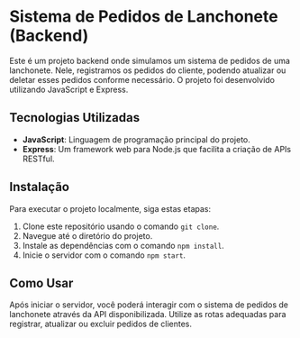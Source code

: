 # Sistema de Pedidos de Lanchonete (Backend)

Este é um projeto backend onde simulamos um sistema de pedidos de uma lanchonete. Nele, registramos os pedidos do cliente, podendo atualizar ou deletar esses pedidos conforme necessário. O projeto foi desenvolvido utilizando JavaScript e Express.

## Tecnologias Utilizadas

- **JavaScript**: Linguagem de programação principal do projeto.
- **Express**: Um framework web para Node.js que facilita a criação de APIs RESTful.

## Instalação

Para executar o projeto localmente, siga estas etapas:

1. Clone este repositório usando o comando `git clone`.
2. Navegue até o diretório do projeto.
3. Instale as dependências com o comando `npm install`.
4. Inicie o servidor com o comando `npm start`.

## Como Usar

Após iniciar o servidor, você poderá interagir com o sistema de pedidos de lanchonete através da API disponibilizada. Utilize as rotas adequadas para registrar, atualizar ou excluir pedidos de clientes.

